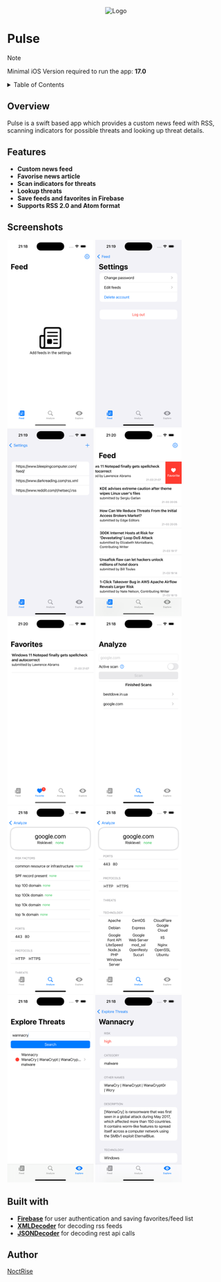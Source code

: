 
<div align="center">
  <a >
    <img src="images/logo.png" alt="Logo" width="200" height="200">
  </a>
  </div>  



# Pulse

  

>[!NOTE] 
>Minimal iOS Version required to run the app: **17.0**

  
<!-- TABLE OF CONTENTS -->
<details>
  <summary>Table of Contents</summary>
  <ol>
    <li>
      <a href="#overview">Overview</a></li>
    <li><a href="#features">Features</a></li>
    <li><a href="#built-with">Built with</a></li>
    <li><a href="#author">Author</a></li>
  </ol>
</details>



## Overview

  

Pulse is a swift based app which provides a custom news feed with RSS, scanning indicators for possible threats and looking up threat details. 

## Features
- **Custom news feed**
- **Favorise news article**
- **Scan indicators for threats**
- **Lookup threats**
- **Save feeds and favorites in Firebase**
- **Supports RSS 2.0 and Atom format**

## Screenshots

<p float="left">
  <img src="Pulse/Images/Homescreen.png" width="200" />
  <img src="Pulse/Images/Settings.png" width="200" />
  <img src="Pulse/Images/Editfeed.png" width="200" />
  <img src="Pulse/Images/Homescreen_like.png" width="200" />
  <img src="Pulse/Images/Favorites.png" width="200" />
  <img src="Pulse/Images/Scan.png" width="200" />
  <img src="Pulse/Images/Scandetails.png" width="200" />
  <img src="Pulse/Images/Scandetails2.png" width="200" />
  <img src="Pulse/Images/Explore.png" width="200" />
  <img src="Pulse/Images/Exploredetail.png" width="200" />
  
</p>


## Built with
- **[Firebase](https://firebase.google.com/)** for user authentication and saving favorites/feed list
- **[XMLDecoder](https://github.com/CoreOffice/XMLCoder)** for decoding rss feeds
- **[JSONDecoder](https://developer.apple.com/documentation/foundation/jsondecoder)** for decoding rest api calls




## Author
[NoctRise](https://github.com/noctRise/)



